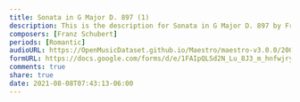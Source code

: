 ```yaml
---
title: Sonata in G Major D. 897 (1)
description: This is the description for Sonata in G Major D. 897 by Franz Schubert
composers: [Franz Schubert]
periods: [Romantic]
audioURL: https://OpenMusicDataset.github.io/Maestro/maestro-v3.0.0/2009/MIDI-Unprocessed_08_R2_2009_01_ORIG_MID--AUDIO_08_R2_2009_08_R2_2009_04_WAV.midi
formURL: https://docs.google.com/forms/d/e/1FAIpQLSd2N_Lu_8J3_m_hnfwjryz3fDLTy_XV64us1B4SDeRkScxWAg/viewform
comments: true
share: true
date: 2021-08-08T07:43:13-06:00
---
```

